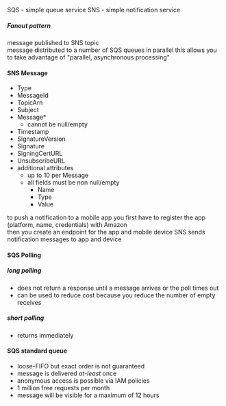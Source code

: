 SQS - simple queue service
SNS - simple notification service

##### Fanout pattern
message published to SNS topic  
message distributed to a number of SQS queues in parallel
this allows you to take advantage of "parallel, asynchronous processing"  


#### SNS Message
* Type
* MessageId
* TopicArn
* Subject
* Message*
  * cannot be null/empty
* Timestamp
* SignatureVersion
* Signature
* SigningCertURL
* UnsubscribeURL
* additional attributes
  * up to 10 per Message
  * all fields must be non null/empty
    * Name
    * Type
    * Value

to push a notification to a mobile app you first have to register the app (platform, name, credentials) with Amazon  
then you create an endpoint for the app and mobile device
SNS sends notification messages to app and device



#### SQS Polling
##### long polling
* does not return a response until a message arrives or the poll times out
* can be used to reduce cost because you reduce the number of empty receives
##### short polling
* returns immediately

#### SQS standard queue
* loose-FIFO but exact order is not guaranteed
* message is delivered *at-least* once
* anonymous access is possible via IAM policies
* 1 million free requests per month
* message will be visible for a maximum of 12 hours
